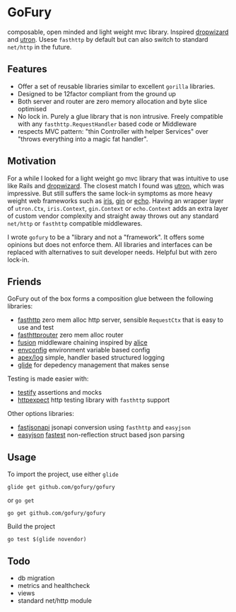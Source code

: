 # GoFury

composable, open minded and light weight mvc library. Inspired [dropwizard] and [utron]. Usese `fasthttp` by default but can also switch to standard `net/http` in the future.

## Features

- Offer a set of reusable libraries similar to excellent `gorilla` libraries.
- Designed to be 12factor compliant from the ground up
- Both server and router are zero memory allocation and byte slice optimised 
- No lock in. Purely a glue library that is non intrusive. Freely compatible with any `fasthttp.RequestHandler` based code or Middleware
- respects MVC pattern: "thin Controller with helper Services" over "throws everything into a magic fat handler".

## Motivation
For a while I looked for a light weight go mvc library that was intuitive to use like Rails and [dropwizard][dropwizard]. The closest match I found was [utron][utron], which was impressive. But still suffers the same lock-in symptoms as more heavy weight web frameworks such as [iris][iris], [gin][gin] or [echo][echo]. Having an wrapper layer of `utron.Ctx`, `iris.Context`, `gin.Context` or `echo.Context` adds an extra layer of custom vendor complexity and straight away throws out any standard `net/http` or `fasthttp` compatible middlewares.

I wrote `gofury` to be a "library and not a "framework". It offers some opinions but does not enforce them. All libraries and interfaces can be replaced with alternatives to suit developer needs. Helpful but with zero lock-in.

## Friends
GoFury out of the box forms a composition glue between the following libraries:

- [fasthttp][fasthttp] zero mem alloc http server, sensible `RequestCtx` that is easy to use and test
- [fasthttprouter][fasthttprouter] zero mem alloc router
- [fusion][fusion] middleware chaining inspired by [alice][alice]
- [envconfig][envconfig] environment variable based config
- [apex/log][log] simple, handler based structured logging
- [glide][glide] for depedency management that makes sense

Testing is made easier with:

- [testify][testify] assertions and mocks
- [httpexpect][httpexpect] http testing library with `fasthttp` support

Other options libraries:

- [fastjsonapi][fastjsonapi] jsonapi conversion using `fasthttp` and `easyjson`
- [easyjson][easyjson] [fastest][jsonbenchmark] non-reflection struct based json parsing

## Usage
To import the project, use either `glide` 

    glide get github.com/gofury/gofury
    
or `go get`

    go get github.com/gofury/gofury

Build the project

    go test $(glide novendor)

## Todo

- db migration
- metrics and healthcheck
- views
- standard net/http module

[dropwizard]:   https://github.com/dropwizard/dropwizard
[utron]:        https://github.com/gernest/utron
[iris]:         https://github.com/kataras/iris
[echo]:         https://github.com/labstack/echo
[gin]:          https://github.com/gin-gonic/gin

[fasthttp]:     https://github.com/valyala/fasthttp
[fasthttprouter]: https://github.com/buaazp/fasthttprouter
[fusion]:       https://github.com/gofury/fusion
[fastjsonapi]:  https://github.com/gofury/fastjsonapi
[envconfig]:    https://github.com/kelseyhightower/envconfig
[easyjson]:     https://github.com/mailru/easyjson
[log]:          https://github.com/apex/log     
[glide]:        https://github.com/Masterminds/glide
[alice]:        https://github.com/justinas/alice

[testify]:      https://github.com/stretchr/testify/assert
[httpexpect]:   https://github.com/gavv/httpexpect
[jsonbenchmark]:https://github.com/buger/jsonparser
